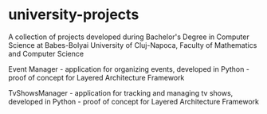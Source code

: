 # university-projects
A collection of projects developed during Bachelor's Degree in Computer Science at Babes-Bolyai University of Cluj-Napoca, Faculty of Mathematics and Computer Science

Event Manager - application for organizing events, developed in Python
              - proof of concept for Layered Architecture Framework

TvShowsManager - application for tracking and managing tv shows, developed in Python
              - proof of concept for Layered Architecture Framework
